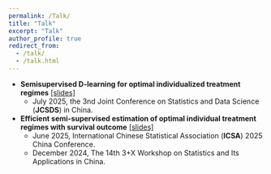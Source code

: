 ```yaml
---
permalink: /Talk/
title: "Talk"
excerpt: "Talk"
author_profile: true
redirect_from: 
  - /talk/
  - /talk.html
---
```


* **Semisupervised D-learning for optimal individualized treatment regimes** [[slides]](/files/SSDL-Slides.pdf)
  * July 2025, the 3nd Joint Conference on Statistics and Data Science (**JCSDS**) in China. 
* **Efficient semi-supervised estimation of optimal individual treatment regimes with survival outcome** [[slides]](/files/SSITR-censor-Slides.pdf)
  * June 2025, International Chinese Statistical Association (**ICSA**) 2025 China Conference.
  * December 2024, The 14th 3+X Workshop on Statistics and Its Applications in China. 
